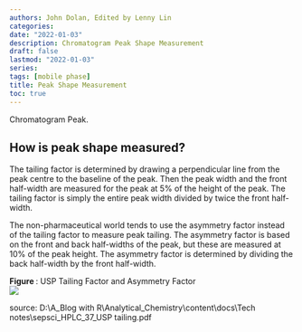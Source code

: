 ```yaml
---
authors: John Dolan, Edited by Lenny Lin
categories: 
date: "2022-01-03"
description: Chromatogram Peak Shape Measurement
draft: false
lastmod: "2022-01-03"
series: 
tags: [mobile phase]
title: Peak Shape Measurement
toc: true
---
```


Chromatogram Peak.

<!--more-->


## How is peak shape measured?

The tailing factor is determined by drawing a perpendicular line from the peak centre to the baseline of the peak. Then the peak width and the front half-width are measured for the peak at 5% of the height of the peak. The tailing factor is simply the entire peak width divided by twice the front half-width.  
  
The non-pharmaceutical world tends to use the asymmetry factor instead of the tailing factor to measure peak tailing. The asymmetry factor is based on the front and back half-widths of the peak, but these are measured at 10% of the peak height. The asymmetry factor is determined by dividing the back half-width by the front half-width.  


<figcaption><b>Figure </b>: USP Tailing Factor and Asymmetry Factor</figcaption>
<img src = "/docs/images/Screenshot 2021-12-16 094739.png"/>

source: D:\A_Blog with R\Analytical_Chemistry\content\docs\Tech notes\sepsci_HPLC_37_USP tailing.pdf





